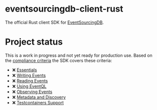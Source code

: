 # eventsourcingdb-client-rust

The official Rust client SDK for [EventSourcingDB](https://www.eventsourcingdb.io/).

# Project status

This is a work in progress and not yet ready for production use.
Based on the [compliance criteria](https://docs.eventsourcingdb.io/client-sdks/compliance-criteria/) the SDK covers these criteria:

- ❌ [Essentials](https://docs.eventsourcingdb.io/client-sdks/compliance-criteria/#essentials)
- ❌ [Writing Events](https://docs.eventsourcingdb.io/client-sdks/compliance-criteria/#writing-events)
- ❌ [Reading Events](https://docs.eventsourcingdb.io/client-sdks/compliance-criteria/#reading-events)
- ❌ [Using EventQL](https://docs.eventsourcingdb.io/client-sdks/compliance-criteria/#using-eventql)
- ❌ [Observing Events](https://docs.eventsourcingdb.io/client-sdks/compliance-criteria/#observing-events)
- ❌ [Metadata and Discovery](https://docs.eventsourcingdb.io/client-sdks/compliance-criteria/#metadata-and-discovery)
- ❌ [Testcontainers Support](https://docs.eventsourcingdb.io/client-sdks/compliance-criteria/#testcontainers-support)
